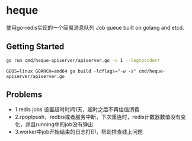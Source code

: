 heque
==========
使用go-redis实现的一个简易消息队列
Job queue built on golang and etcd.

## Getting Started

```sh
go run cmd/heque-apiserver/apiserver.go -v 1 --logtostderr
```

```
GOOS=linux GOARCH=amd64 go build -ldflags="-w -s" cmd/heque-apiserver/apiserver.go
```

## Problems
* 1.redis jobs 设置超时时间1天，超时之后不再估值消费
* 2.rpoplpush，redbis或者服务中断，下次重连时，redis计数器数值没有变化，并且running中的job没有弹出
* 3.worker中job开始结束的日志打印，帮助排查线上问题
